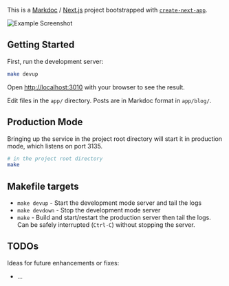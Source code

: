 This is a [Markdoc](https://markdoc.dev/) / [Next.js](https://nextjs.org/) project bootstrapped with [`create-next-app`](https://github.com/vercel/next.js/tree/canary/packages/create-next-app).

![Example Screenshot](screenshot.png)

## Getting Started

First, run the development server:

```bash
make devup
```

Open [http://localhost:3010](http://localhost:3010) with your browser to see the result.

Edit files in the `app/` directory. Posts are in Markdoc format in `app/blog/`.

## Production Mode

Bringing up the service in the project root directory will start it in
production mode, which listens on port 3135.

```bash
# in the project root directory
make
```

## Makefile targets

- `make devup` - Start the development mode server and tail the logs
- `make devdown` - Stop the development mode server
- `make` - Build and start/restart the production server then tail the logs. Can be safely interrupted (`Ctrl-C`) without stopping the server.

## TODOs

Ideas for future enhancements or fixes:
* ...
